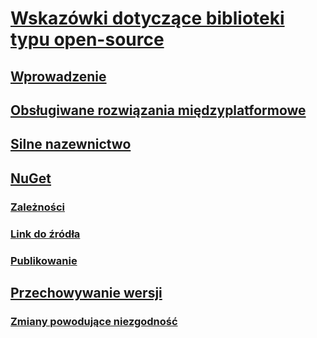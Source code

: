 # [Wskazówki dotyczące biblioteki typu open-source](index.md)
## [Wprowadzenie](get-started.md)
## [Obsługiwane rozwiązania międzyplatformowe](cross-platform-targeting.md)
## [Silne nazewnictwo](strong-naming.md)
## [NuGet](nuget.md)
### [Zależności](dependencies.md)
### [Link do źródła](sourcelink.md)
### [Publikowanie](publish-nuget-package.md)
## [Przechowywanie wersji](versioning.md)
### [Zmiany powodujące niezgodność](breaking-changes.md)